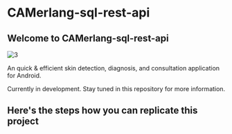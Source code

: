 # CAMerlang-sql-rest-api

## Welcome to CAMerlang-sql-rest-api

![3](https://user-images.githubusercontent.com/86178738/168820192-342b7f6d-0572-48f8-84b7-5e95b0dcf200.png)

An quick &amp; efficient skin detection, diagnosis, and consultation application for Android.

Currently in development. Stay tuned in this repository for more information.

## Here's the steps how you can replicate this project
